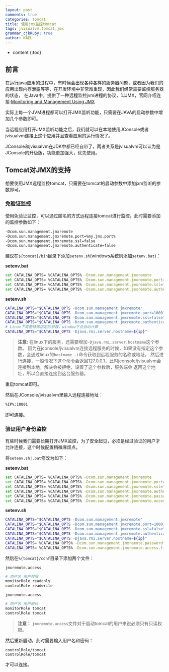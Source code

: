 ```yaml
---
layout: post
comments: true
categories: tomcat
title: 使用jmx监控tomcat
tags: jvisualvm,tomcat,jmx
grammar_cjkRuby: true
author: KAEL
---
```

    
* content
{:toc}

## 前言

在运行java应用的过程中，有时候会出现各种各样的服务器问题，或者因为我们的应用出现内存泄露等等，在开发环境中非常难重现，因此我们经常需要监控服务器的状态，
在Java中，提供了一种远程监控jvm进程的协议，叫JMX，官网介绍连接:[Monitoring and Management Using JMX](http://docs.oracle.com/javase/6/docs/technotes/guides/management/agent.html)

实际上每一个JVM进程都可以打开JMX监听功能，只需要在JAVA的启动参数中增加几个参数即可。

当远程应用打开JMX监听功能之后，我们就可以在本地使用JConsole或者jvisualvm连接上这个应用并且查看应用的运行情况了。

JConsole和jvisualvm在JDK中都已经自带了，两者关系是jvisualvm可以认为是JConsole的升级版，功能更加强大，优先使用。

## Tomcat对JMX的支持

想要使用JMX远程监控tomcat，只需要在tomcat的启动参数中添加jxm监听的参数即可。

### 免验证监控

使用免验证监控，可以通过匿名的方式远程连接tomcat进行监控，此时需要添加的监控参数如下：

```bash
-Dcom.sun.management.jmxremote
-Dcom.sun.management.jmxremote.port=%my.jmx.port%
-Dcom.sun.management.jmxremote.ssl=false
-Dcom.sun.management.jmxremote.authenticate=false
```

建议在`${tomcat}/bin`目录下添加`setenv.sh`(windows系统则添加`setenv.bat`)：

**setenv.bat**

```bash
set CATALINA_OPTS= %CATALINA_OPTS% -Dcom.sun.management.jmxremote
set CATALINA_OPTS= %CATALINA_OPTS% -Dcom.sun.management.jmxremote.port=10001
set CATALINA_OPTS= %CATALINA_OPTS% -Dcom.sun.management.jmxremote.ssl=false
set CATALINA_OPTS= %CATALINA_OPTS% -Dcom.sun.management.jmxremote.authenticate=false
```

**setenv.sh**

```bash
CATALINA_OPTS="$CATALINA_OPTS -Dcom.sun.management.jmxremote"
CATALINA_OPTS="$CATALINA_OPTS -Dcom.sun.management.jmxremote.port=10001"
CATALINA_OPTS="$CATALINA_OPTS -Dcom.sun.management.jmxremote.ssl=false"
CATALINA_OPTS="$CATALINA_OPTS -Dcom.sun.management.jmxremote.authenticate=false"
# Linux下需要特殊指定的参数，window下会自动计算
CATALINA_OPTS="$CATALINA_OPTS -Djava.rmi.server.hostname=${ip}"
```

> **注意:** 在linux下的服务，还需要增加`-Djava.rmi.server.hostname`这个参数。
> 因为在jconsole/jvisualvm连接远程服务的时候，如果没有指定这个参数，会通过linux的`hostname -i`命令获取到远程服务的名称或地址，
> 然后进行连接，一般情况下这个命令会返回127.0.0.1，此时jconsole/jvisualvm会连接到本地，解决会被拒绝，设置了这个参数后，服务端会
> 返回这个地址，所以会直接连接到这台服务器。


重启tomcat即可。

然后在JConsole/jvisualvm里输入远程连接地址：

```bash
%IP%:10001
```

即可连接。

### 验证用户身份监控

有些时候我们需要长期打开JMX监控，为了安全起见，必须是经过验证的用户才允许连接，这个时候配置稍微麻烦点。

将`setenv.sh|.bat`修改为如下：

**setenv.bat**

```bash
set CATALINA_OPTS= %CATALINA_OPTS% -Dcom.sun.management.jmxremote
set CATALINA_OPTS= %CATALINA_OPTS% -Dcom.sun.management.jmxremote.port=10001
set CATALINA_OPTS= %CATALINA_OPTS% -Dcom.sun.management.jmxremote.ssl=false
set CATALINA_OPTS= %CATALINA_OPTS% -Dcom.sun.management.jmxremote.authenticate=true
set CATALINA_OPTS= %CATALINA_OPTS% -Dcom.sun.management.jmxremote.password.file=../conf/jmxremote.password
set CATALINA_OPTS= %CATALINA_OPTS% -Dcom.sun.management.jmxremote.access.file=../conf/jmxremote.access
```

**setenv.sh**

```bash
CATALINA_OPTS="$CATALINA_OPTS -Dcom.sun.management.jmxremote"
CATALINA_OPTS="$CATALINA_OPTS -Dcom.sun.management.jmxremote.port=10001"
CATALINA_OPTS="$CATALINA_OPTS -Dcom.sun.management.jmxremote.ssl=false"
CATALINA_OPTS="$CATALINA_OPTS -Dcom.sun.management.jmxremote.authenticate=true"
CATALINA_OPTS="$CATALINA_OPTS -Djava.rmi.server.hostname=${ip}"
CATALINA_OPTS= %CATALINA_OPTS% -Dcom.sun.management.jmxremote.password.file=../conf/jmxremote.password
CATALINA_OPTS= %CATALINA_OPTS% -Dcom.sun.management.jmxremote.access.file=../conf/jmxremote.access
```

然后在`%{tomcat}/conf`目录下添加两个文件：

`jmxremote.access`

```bash
# 用户名 用户权限
monitorRole readonly
controlRole readwrite
```

`jmxremote.access`

```bash
# 用户名 用户密码
monitorRole tomcat
controlRole tomcat
```

> **注意：** `jmxremote.access`文件对于启动tomcat的用户来说必须只有只读权限。

然后重新启动，此时需要输入用户名和密码：

```text
controlRole/tomcat
controlRole/tomcat
```

才可以连接。



